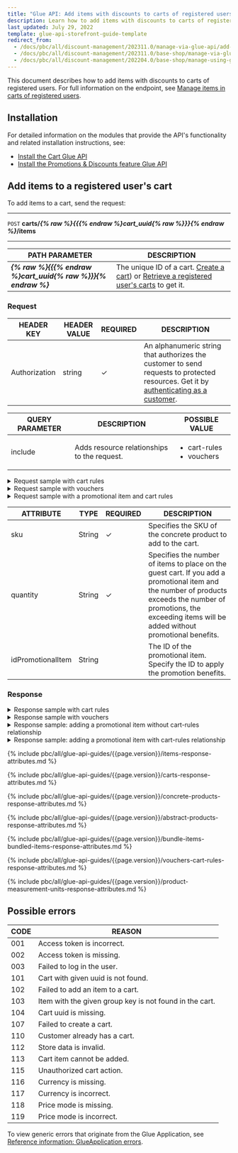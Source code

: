 ```yaml
---
title: "Glue API: Add items with discounts to carts of registered users"
description: Learn how to add items with discounts to carts of registered users via Glue API.
last_updated: July 29, 2022
template: glue-api-storefront-guide-template
redirect_from:
  - /docs/pbc/all/discount-management/202311.0/manage-via-glue-api/add-items-with-discounts-to-carts-of-registered-users.html
  - /docs/pbc/all/discount-management/202311.0/base-shop/manage-via-glue-api/add-items-with-discounts-to-carts-of-registered-users.html
  - /docs/pbc/all/discount-management/202204.0/base-shop/manage-using-glue-api/glue-api-add-items-with-discounts-to-carts-of-registered-users.html
---
```


This document describes how to add items with discounts to carts of registered users. For full information on the endpoint, see [Manage items in carts of registered users](/docs/pbc/all/cart-and-checkout/{{page.version}}/base-shop/manage-using-glue-api/manage-carts-of-registered-users/glue-api-manage-items-in-carts-of-registered-users.html).

## Installation

For detailed information on the modules that provide the API's functionality and related installation instructions, see:

- [Install the Cart Glue API](/docs/pbc/all/cart-and-checkout/{{page.version}}/base-shop/install-and-upgrade/install-glue-api/install-the-cart-glue-api.html)
- [Install the Promotions & Discounts feature Glue API](/docs/pbc/all/discount-management/{{page.version}}/base-shop/install-and-upgrade/install-features/install-the-promotions-and-discounts-glue-api.html)

## Add items to a registered user's cart

To add items to a cart, send the request:

***
`POST` **carts/*{% raw %}{{{% endraw %}cart_uuid{% raw %}}}{% endraw %}*/items**
***

| PATH PARAMETER | DESCRIPTION |
| --- | --- |
| ***{% raw %}{{{% endraw %}cart_uuid{% raw %}}}{% endraw %}*** | The unique ID of a cart. [Create a cart](/docs/pbc/all/cart-and-checkout/{{page.version}}/base-shop/manage-using-glue-api/manage-carts-of-registered-users/glue-api-manage-items-in-carts-of-registered-users.html)) or [Retrieve a registered user's carts](/docs/pbc/all/cart-and-checkout/{{page.version}}/base-shop/manage-using-glue-api/manage-carts-of-registered-users/glue-api-manage-carts-of-registered-users.html#retrieve-registered-users-carts) to get it. |

### Request

| HEADER KEY | HEADER VALUE | REQUIRED | DESCRIPTION |
| --- | --- | --- | --- |
| Authorization | string | &check; | An alphanumeric string that authorizes the customer to send requests to protected resources. Get it by [authenticating as a customer](/docs/pbc/all/identity-access-management/{{site.version}}/manage-using-glue-api/glue-api-authenticate-as-a-customer.html).  |

| QUERY PARAMETER | DESCRIPTION | POSSIBLE VALUE |
| --- | --- | --- |
| include | Adds resource relationships to the request. | <ul><li>cart-rules</li><li>vouchers</li></ul>|





<details>
<summary>Request sample with cart rules</summary>

`POST https://glue.mysprykershop.com/carts/976af32f-80f6-5f69-878f-4ea549ee0830/items?include=cart-rules`

```json
{
    "data": {
        "type": "items",
        "attributes": {
            "sku": "077_24584210",
            "quantity": "10"
        }
    }
}
```

</details>

<details>
<summary>Request sample with vouchers</summary>

`POST https://glue.mysprykershop.com/carts/976af32f-80f6-5f69-878f-4ea549ee0830/items?include=vouchers`

```json
{
    "data": {
        "type": "items",
        "attributes": {
            "sku": "066_23294028",
            "quantity": "1"
        }
    }
}
```

</details>

<details>
<summary>Request sample with a promotional item and cart rules</summary>

{% info_block infoBox "Cart rules" %}

To add the promotional product to the cart, make sure that the cart fulfills the cart rules for the promotional item.

{% endinfo_block %}

`POST https://glue.myspsrykershop.com/carts/1ce91011-8d60-59ef-9fe0-4493ef3628b2/items?include=cart-rules`

```json
{
    "data": {
        "type": "items",
        "attributes": {
            "sku": "112_306918001",
            "quantity": "1",
            "idPromotionalItem": "bfc600e1-5bf1-50eb-a9f5-a37deb796f8a"
        }
    }
}
```

</details>






| ATTRIBUTE | TYPE | REQUIRED | DESCRIPTION |
| --- | --- | --- | --- |
| sku | String | &check; | Specifies the SKU of the concrete product to add to the cart. |
| quantity | String | &check; | Specifies the number of items to place on the guest cart. If you add a promotional item and the number of products exceeds the number of promotions, the exceeding items will be added without promotional benefits. |
| idPromotionalItem | String |  | The ID of the promotional item. Specify the ID to apply the promotion benefits.  |


### Response


<details>
<summary>Response sample with cart rules</summary>

```json
{
    "data": {
        "type": "carts",
        "id": "976af32f-80f6-5f69-878f-4ea549ee0830",
        "attributes": {
            "priceMode": "GROSS_MODE",
            "currency": "EUR",
            "store": "DE",
            "totals": {
                "expenseTotal": 0,
                "discountTotal": 14554,
                "taxTotal": 20914,
                "subtotal": 145540,
                "grandTotal": 130986,
                "priceToPay": 130986
            },
            "discounts": [
                {
                    "displayName": "10% Discount for all orders above",
                    "amount": 14554,
                    "code": null
                }
            ],
            "thresholds": []
        },
        "links": {
            "self": "https://glue.mysprykershop.com/carts/976af32f-80f6-5f69-878f-4ea549ee0830"
        },
        "relationships": {
            "cart-rules": {
                "data": [
                    {
                        "type": "cart-rules",
                        "id": "1"
                    }
                ]
            }
        }
    },
    "included": [
        {
            "type": "cart-rules",
            "id": "1",
            "attributes": {
                "amount": 14554,
                "code": null,
                "discountType": "cart_rule",
                "displayName": "10% Discount for all orders above",
                "isExclusive": false,
                "expirationDateTime": "2021-02-27 00:00:00.000000",
                "discountPromotionAbstractSku": null,
                "discountPromotionQuantity": null
            },
            "links": {
                "self": "https://glue.mysprykershop.com/cart-rules/1"
            }
        },
        {
            "type": "items",
            "id": "077_24584210",
            "attributes": {
                "sku": "077_24584210",
                "quantity": "10",
                "groupKey": "077_24584210",
                "abstractSku": "077",
                "amount": null,
                "calculations": {
                    "unitPrice": 14554,
                    "sumPrice": 145540,
                    "taxRate": 19,
                    "unitNetPrice": 0,
                    "sumNetPrice": 0,
                    "unitGrossPrice": 14554,
                    "sumGrossPrice": 145540,
                    "unitTaxAmountFullAggregation": 2091,
                    "sumTaxAmountFullAggregation": 20914,
                    "sumSubtotalAggregation": 145540,
                    "unitSubtotalAggregation": 14554,
                    "unitProductOptionPriceAggregation": 0,
                    "sumProductOptionPriceAggregation": 0,
                    "unitDiscountAmountAggregation": 1455,
                    "sumDiscountAmountAggregation": 14554,
                    "unitDiscountAmountFullAggregation": 1455,
                    "sumDiscountAmountFullAggregation": 14554,
                    "unitPriceToPayAggregation": 13099,
                    "sumPriceToPayAggregation": 130986
                },
                "selectedProductOptions": []
            },
            "links": {
                "self": "https://glue.mysprykershop.com/carts/976af32f-80f6-5f69-878f-4ea549ee0830/items/077_24584210"
            }
        }
    ]
}
```

</details>

<details>
<summary>Response sample with vouchers</summary>

```json
{
    "data": {
        "type": "carts",
        "id": "976af32f-80f6-5f69-878f-4ea549ee0830",
        "attributes": {
            "priceMode": "GROSS_MODE",
            "currency": "EUR",
            "store": "DE",
            "totals": {
                "expenseTotal": 0,
                "discountTotal": 25766,
                "taxTotal": 25407,
                "subtotal": 184893,
                "grandTotal": 159127,
                "priceToPay": 159127
            },
            "discounts": [
                {
                    "displayName": "5% discount on all white products",
                    "amount": 7277,
                    "code": null
                },
                {
                    "displayName": "10% Discount for all orders above",
                    "amount": 18489,
                    "code": null
                }
            ],
            "thresholds": []
        },
        "links": {
            "self": "https://glue.mysprykershop.com/carts/976af32f-80f6-5f69-878f-4ea549ee0830"
        },
        "relationships": {
            "vouchers": {
                "data": [
                    {
                        "type": "vouchers",
                        "id": "sprykercu2d"
                    }
                ]
            }
        }
    },
    "included": [
        {
            "type": "vouchers",
            "id": "sprykercu2d",
            "attributes": {
                "amount": 7277,
                "code": "sprykercu2d",
                "discountType": "voucher",
                "displayName": "5% discount on all white products",
                "isExclusive": false,
                "expirationDateTime": "2021-02-27 00:00:00.000000",
                "discountPromotionAbstractSku": null,
                "discountPromotionQuantity": null
            },
            "links": {
                "self": "https://glue.mysprykershop.com/carts/976af32f-80f6-5f69-878f-4ea549ee0830/cart-codes/sprykercu2d"
            }
        },
        {
            "type": "items",
            "id": "077_24584210",
            "attributes": {
                "sku": "077_24584210",
                "quantity": "10",
                "groupKey": "077_24584210",
                "abstractSku": "077",
                "amount": null,
                "calculations": {
                    "unitPrice": 14554,
                    "sumPrice": 145540,
                    "taxRate": 19,
                    "unitNetPrice": 0,
                    "sumNetPrice": 0,
                    "unitGrossPrice": 14554,
                    "sumGrossPrice": 145540,
                    "unitTaxAmountFullAggregation": 1975,
                    "sumTaxAmountFullAggregation": 19752,
                    "sumSubtotalAggregation": 145540,
                    "unitSubtotalAggregation": 14554,
                    "unitProductOptionPriceAggregation": 0,
                    "sumProductOptionPriceAggregation": 0,
                    "unitDiscountAmountAggregation": 2183,
                    "sumDiscountAmountAggregation": 21831,
                    "unitDiscountAmountFullAggregation": 2183,
                    "sumDiscountAmountFullAggregation": 21831,
                    "unitPriceToPayAggregation": 12371,
                    "sumPriceToPayAggregation": 123709
                },
                "selectedProductOptions": []
            },
            "links": {
                "self": "https://glue.mysprykershop.com/carts/976af32f-80f6-5f69-878f-4ea549ee0830/items/077_24584210"
            }
        },
        {
            "type": "items",
            "id": "066_23294028",
            "attributes": {
                "sku": "066_23294028",
                "quantity": "1",
                "groupKey": "066_23294028",
                "abstractSku": "066",
                "amount": null,
                "calculations": {
                    "unitPrice": 39353,
                    "sumPrice": 39353,
                    "taxRate": 19,
                    "unitNetPrice": 0,
                    "sumNetPrice": 0,
                    "unitGrossPrice": 39353,
                    "sumGrossPrice": 39353,
                    "unitTaxAmountFullAggregation": 5655,
                    "sumTaxAmountFullAggregation": 5655,
                    "sumSubtotalAggregation": 39353,
                    "unitSubtotalAggregation": 39353,
                    "unitProductOptionPriceAggregation": 0,
                    "sumProductOptionPriceAggregation": 0,
                    "unitDiscountAmountAggregation": 3935,
                    "sumDiscountAmountAggregation": 3935,
                    "unitDiscountAmountFullAggregation": 3935,
                    "sumDiscountAmountFullAggregation": 3935,
                    "unitPriceToPayAggregation": 35418,
                    "sumPriceToPayAggregation": 35418
                },
                "selectedProductOptions": []
            },
            "links": {
                "self": "https://glue.mysprykershop.com/carts/976af32f-80f6-5f69-878f-4ea549ee0830/items/066_23294028"
            }
        }
    ]
}
```

</details>

<details>
<summary>Response sample: adding a promotional item without cart-rules relationship</summary>

```json
{
    "data": {
        "type": "carts",
        "id": "1ce91011-8d60-59ef-9fe0-4493ef3628b2",
        "attributes": {
            "priceMode": "GROSS_MODE",
            "currency": "EUR",
            "store": "DE",
            "name": "My Cart",
            "isDefault": true,
            "totals": {
                "expenseTotal": 0,
                "discountTotal": 13192,
                "taxTotal": 15107,
                "subtotal": 113207,
                "grandTotal": 100015
            },
            "discounts": [
                {
                    "displayName": "For every purchase above certain value depending on the currency and net/gross price. you get this promotional product for free",
                    "amount": 2079,
                    "code": null
                },
                {
                    "displayName": "10% Discount for all orders above",
                    "amount": 11113,
                    "code": null
                }
            ],
            "thresholds": []
        },
        "links": {
            "self": "https://glue.mysprykershop.com/carts/1ce91011-8d60-59ef-9fe0-4493ef3628b2"
        }
    }
}
```

</details>

<details>
<summary>Response sample: adding a promotional item with cart-rules relationship</summary>

```json
{
    "data": {
        "type": "carts",
        "id": "1ce91011-8d60-59ef-9fe0-4493ef3628b2",
        "attributes": {
            "priceMode": "GROSS_MODE",
            "currency": "EUR",
            "store": "DE",
            "name": "My Cart",
            "isDefault": true,
            "totals": {
                "expenseTotal": 0,
                "discountTotal": 13192,
                "taxTotal": 15107,
                "subtotal": 113207,
                "grandTotal": 100015
            },
            "discounts": [
                {
                    "displayName": "For every purchase above certain value depending on the currency and net/gross price. you get this promotional product for free",
                    "amount": 2079,
                    "code": null
                },
                {
                    "displayName": "10% Discount for all orders above",
                    "amount": 11113,
                    "code": null
                }
            ],
            "thresholds": []
        },
        "links": {
            "self": "https://glue.mysprykershop.com/carts/1ce91011-8d60-59ef-9fe0-4493ef3628b2"
        },
        "relationships": {
            "cart-rules": {
                "data": [
                    {
                        "type": "cart-rules",
                        "id": "6"
                    },
                    {
                        "type": "cart-rules",
                        "id": "1"
                    }
                ]
            }
        }
    },
    "included": [
        {
            "type": "items",
            "id": "134_29759322",
            "attributes": {
                "sku": "134_29759322",
                "quantity": "1",
                "groupKey": "134_29759322",
                "abstractSku": "134",
                "amount": null,
                "calculations": {
                    "unitPrice": 1879,
                    "sumPrice": 1879,
                    "taxRate": 19,
                    "unitNetPrice": 0,
                    "sumNetPrice": 0,
                    "unitGrossPrice": 1879,
                    "sumGrossPrice": 1879,
                    "unitTaxAmountFullAggregation": 270,
                    "sumTaxAmountFullAggregation": 270,
                    "sumSubtotalAggregation": 1879,
                    "unitSubtotalAggregation": 1879,
                    "unitProductOptionPriceAggregation": 0,
                    "sumProductOptionPriceAggregation": 0,
                    "unitDiscountAmountAggregation": 188,
                    "sumDiscountAmountAggregation": 188,
                    "unitDiscountAmountFullAggregation": 188,
                    "sumDiscountAmountFullAggregation": 188,
                    "unitPriceToPayAggregation": 1691,
                    "sumPriceToPayAggregation": 1691
                },
                "salesUnit": null,
                "selectedProductOptions": []
            },
            "links": {
                "self": "https://glue.mysprykershop.com/carts/1ce91011-8d60-59ef-9fe0-4493ef3628b2/items/134_29759322"
            }
        },
        {
            "type": "items",
            "id": "118_29804739",
            "attributes": {
                "sku": "118_29804739",
                "quantity": "1",
                "groupKey": "118_29804739",
                "abstractSku": "118",
                "amount": null,
                "calculations": {
                    "unitPrice": 6000,
                    "sumPrice": 6000,
                    "taxRate": 0,
                    "unitNetPrice": 0,
                    "sumNetPrice": 0,
                    "unitGrossPrice": 6000,
                    "sumGrossPrice": 6000,
                    "unitTaxAmountFullAggregation": 0,
                    "sumTaxAmountFullAggregation": 0,
                    "sumSubtotalAggregation": 6000,
                    "unitSubtotalAggregation": 6000,
                    "unitProductOptionPriceAggregation": 0,
                    "sumProductOptionPriceAggregation": 0,
                    "unitDiscountAmountAggregation": 600,
                    "sumDiscountAmountAggregation": 600,
                    "unitDiscountAmountFullAggregation": 600,
                    "sumDiscountAmountFullAggregation": 600,
                    "unitPriceToPayAggregation": 5400,
                    "sumPriceToPayAggregation": 5400
                },
                "salesUnit": null,
                "selectedProductOptions": []
            },
            "links": {
                "self": "https://glue.mysprykershop.com/carts/1ce91011-8d60-59ef-9fe0-4493ef3628b2/items/118_29804739"
            }
        },
        {
            "type": "items",
            "id": "139_24699831",
            "attributes": {
                "sku": "139_24699831",
                "quantity": "1",
                "groupKey": "139_24699831",
                "abstractSku": "139",
                "amount": null,
                "calculations": {
                    "unitPrice": 3454,
                    "sumPrice": 3454,
                    "taxRate": 19,
                    "unitNetPrice": 0,
                    "sumNetPrice": 0,
                    "unitGrossPrice": 3454,
                    "sumGrossPrice": 3454,
                    "unitTaxAmountFullAggregation": 496,
                    "sumTaxAmountFullAggregation": 496,
                    "sumSubtotalAggregation": 3454,
                    "unitSubtotalAggregation": 3454,
                    "unitProductOptionPriceAggregation": 0,
                    "sumProductOptionPriceAggregation": 0,
                    "unitDiscountAmountAggregation": 345,
                    "sumDiscountAmountAggregation": 345,
                    "unitDiscountAmountFullAggregation": 345,
                    "sumDiscountAmountFullAggregation": 345,
                    "unitPriceToPayAggregation": 3109,
                    "sumPriceToPayAggregation": 3109
                },
                "salesUnit": null,
                "selectedProductOptions": []
            },
            "links": {
                "self": "https://glue.mysprykershop.com/carts/1ce91011-8d60-59ef-9fe0-4493ef3628b2/items/139_24699831"
            }
        },
        {
            "type": "items",
            "id": "136_24425591",
            "attributes": {
                "sku": "136_24425591",
                "quantity": 3,
                "groupKey": "136_24425591",
                "abstractSku": "136",
                "amount": null,
                "calculations": {
                    "unitPrice": 33265,
                    "sumPrice": 99795,
                    "taxRate": 19,
                    "unitNetPrice": 0,
                    "sumNetPrice": 0,
                    "unitGrossPrice": 33265,
                    "sumGrossPrice": 99795,
                    "unitTaxAmountFullAggregation": 4780,
                    "sumTaxAmountFullAggregation": 14341,
                    "sumSubtotalAggregation": 99795,
                    "unitSubtotalAggregation": 33265,
                    "unitProductOptionPriceAggregation": 0,
                    "sumProductOptionPriceAggregation": 0,
                    "unitDiscountAmountAggregation": 3327,
                    "sumDiscountAmountAggregation": 9980,
                    "unitDiscountAmountFullAggregation": 3327,
                    "sumDiscountAmountFullAggregation": 9980,
                    "unitPriceToPayAggregation": 29938,
                    "sumPriceToPayAggregation": 89815
                },
                "salesUnit": null,
                "selectedProductOptions": []
            },
            "links": {
                "self": "https://glue.mysprykershop.com/carts/1ce91011-8d60-59ef-9fe0-4493ef3628b2/items/136_24425591"
            }
        },
        {
            "type": "items",
            "id": "112_306918001-promotion-1",
            "attributes": {
                "sku": "112_306918001",
                "quantity": "1",
                "groupKey": "112_306918001-promotion-1",
                "abstractSku": "112",
                "amount": null,
                "calculations": {
                    "unitPrice": 2079,
                    "sumPrice": 2079,
                    "taxRate": 0,
                    "unitNetPrice": 0,
                    "sumNetPrice": 0,
                    "unitGrossPrice": 2079,
                    "sumGrossPrice": 2079,
                    "unitTaxAmountFullAggregation": 0,
                    "sumTaxAmountFullAggregation": 0,
                    "sumSubtotalAggregation": 2079,
                    "unitSubtotalAggregation": 2079,
                    "unitProductOptionPriceAggregation": 0,
                    "sumProductOptionPriceAggregation": 0,
                    "unitDiscountAmountAggregation": 2079,
                    "sumDiscountAmountAggregation": 2079,
                    "unitDiscountAmountFullAggregation": 2079,
                    "sumDiscountAmountFullAggregation": 2079,
                    "unitPriceToPayAggregation": 0,
                    "sumPriceToPayAggregation": 0
                },
                "salesUnit": null,
                "selectedProductOptions": []
            },
            "links": {
                "self": "https://glue.mysprykershop.com/carts/1ce91011-8d60-59ef-9fe0-4493ef3628b2/items/112_306918001-promotion-1"
            }
        },
        {
            "type": "cart-rules",
            "id": "6",
            "attributes": {
                "amount": 2079,
                "code": null,
                "discountType": "cart_rule",
                "displayName": "For every purchase above certain value depending on the currency and net/gross price. you get this promotional product for free",
                "isExclusive": false,
                "expirationDateTime": "2020-12-31 00:00:00.000000",
                "discountPromotionAbstractSku": "112",
                "discountPromotionQuantity": 2
            },
            "links": {
                "self": "https://glue.mysprykershop.com/cart-rules/6"
            }
        },
        {
            "type": "cart-rules",
            "id": "1",
            "attributes": {
                "amount": 11113,
                "code": null,
                "discountType": "cart_rule",
                "displayName": "10% Discount for all orders above",
                "isExclusive": false,
                "expirationDateTime": "2020-12-31 00:00:00.000000",
                "discountPromotionAbstractSku": null,
                "discountPromotionQuantity": null
            },
            "links": {
                "self": "https://glue.mysprykershop.com/cart-rules/1"
            }
        }
    ]
}
```

</details>


{% include pbc/all/glue-api-guides/{{page.version}}/items-response-attributes.md %} <!-- To edit, see /_includes/pbc/all/glue-api-guides/202311.0/items-response-attributes.md -->

{% include pbc/all/glue-api-guides/{{page.version}}/carts-response-attributes.md %} <!-- To edit, see /_includes/pbc/all/glue-api-guides/202311.0/carts-response-attributes.md -->

{% include pbc/all/glue-api-guides/{{page.version}}/concrete-products-response-attributes.md %} <!-- To edit, see /_includes/pbc/all/glue-api-guides/202311.0/concrete-products-response-attributes.md -->

{% include pbc/all/glue-api-guides/{{page.version}}/abstract-products-response-attributes.md %} <!-- To edit, see /_includes/pbc/all/glue-api-guides/202311.0/abstract-products-response-attributes.md -->

{% include pbc/all/glue-api-guides/{{page.version}}/bundle-items-bundled-items-response-attributes.md %} <!-- To edit, see /_includes/pbc/all/glue-api-guides/202311.0/bundle-items-bundled-items-response-attributes.md -->

{% include pbc/all/glue-api-guides/{{page.version}}/vouchers-cart-rules-response-attributes.md %} <!-- To edit, see /_includes/pbc/all/glue-api-guides/202311.0/vouchers-cart-rules-response-attributes.md -->

{% include pbc/all/glue-api-guides/{{page.version}}/product-measurement-units-response-attributes.md %} <!-- To edit, see /_includes/pbc/all/glue-api-guides/202311.0/product-measurement-units-response-attributes.md -->



## Possible errors

| CODE | REASON |
| --- | --- |
| 001 | Access token is incorrect. |
| 002 | Access token is missing. |
| 003 | Failed to log in the user. |
| 101 | Cart with given uuid is not found. |
| 102 | Failed to add an item to a cart. |
| 103 | Item with the given group key is not found in the cart. |
| 104 | Cart uuid is missing. |
| 107 | Failed to create a cart. |
| 110 | Customer already has a cart. |
| 112 | Store data is invalid. |
| 113 | Cart item cannot be added. |
| 115 | Unauthorized cart action. |
| 116 | Currency is missing. |
| 117 | Currency is incorrect. |
| 118 | Price mode is missing. |
| 119 | Price mode is incorrect. |

To view generic errors that originate from the Glue Application, see [Reference information: GlueApplication errors](/docs/dg/dev/glue-api/{{site.version}}/rest-api/reference-information-glueapplication-errors.html).
